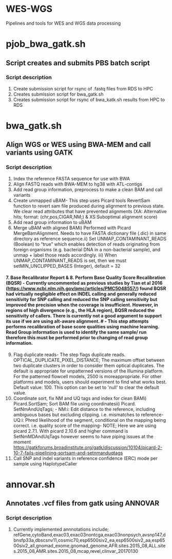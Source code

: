 # WES-WGS
Pipelines and tools for  WES and WGS data processing

# pjob_bwa_gatk.sh
## Script creates and submits PBS batch script
### Script description 
1. Create submission script for rsync of .fastq files from RDS to HPC
2. Creates submission script for bwa_gatk.sh
3. Creates submission script for rsync of bwa_katk.sh results from HPC to RDS

# bwa_gatk.sh
## Align WGS or WES using BWA-MEM and call variants using GATK
### Script description 
1. Index the reference FASTA sequence for use with BWA
2. Align FASTQ reads with BWA-MEM to hg38 with ATL-contigs
3. Add read group information, preprocess to make a clean BAM and call variants
4. Create unmapped uBAM- This step uses Picard tools RevertSam function to revert sam file produced during alignment to 
  previous state. We clear read attributes that have prevented  alignments (XA: Alternative hits; format: (chr,pos,CIGAR,NM;) & 
  XS:Suboptimal alignment score) 
5. Add read group information to uBAM
6. Merge uBAM with aligned BAMi) Performed with Picard MergeBamAlignment. Needs to have FASTA dictionary file (.dic) in same 
  directory as reference sequence.ii) Set UNMAP_CONTAMINANT_READS (Boolean) to “true” which enables detection of reads originating 
   from foreign organisms (e.g. bacterial DNA in a non-bacterial sample), and unmap + label those reads accordingly. iii) When 
   UNMAP_CONTAMINANT_READS is set, then we must setMIN_UNCLIPPED_BASES (Integer), default = 32

#### 7. Base Recalibrator Report & 8. Perform Base Quality Score Recalibration (BQSR) - Currently uncommented as previous studies by Tian et al 2016 (https://www.ncbi.nlm.nih.gov/pmc/articles/PMC5048557/) found  BQSR had virtually negligible effect on INDEL calling and generally reduced sensitivity for SNP calling and reduced the SNP calling sensitivity but improved the precision when the coverage is insufficient. However, in regions of high divergence (e.g., the HLA region), BQSR reduced the sensitivity of callers. There is currently not a good argument to support its use if we are using alt-aware alignment. # - This step attempts performs recalibration of base score qualities using machine learning. Read Group information is used to identify the same sample/ run therefore this must be performed prior to changing of read group information.

9. Flag duplicate reads- The step flags duplicate reads. OPTICAL_DUPLICATE_PIXEL_DISTANCE; The maximum offset between two duplicate 
clusters in order to consider them optical duplicates. The default is appropriate for unpatterned versions of the Illumina platform. 
For the patterned flowcell models, 2500 is moreappropriate. For other platforms and models, users should experiment to find what 
works best. Default value: 100. This option can be set to 'null' to clear the default value.
10. Coordinate sort, fix NM and UQ tags and index for clean BAMi) Picard.SortSam;  Sort BAM file using coordinatesii) Picard. 
SetNmAndUqTags; - NM:i: Edit distance to the reference, including ambiguous bases but excluding clipping. i.e. mismatches to 
reference- UQ:i: Phred likelihood of the segment, conditional on the mapping being correct. i.e. quality score of the mapping- NOTE; 
Here we are using picard 2.7.1. With picard 2.10.6 and higher command is SetNmMDAndUqTags however seems to have piping issues at the 
moment https://gatkforums.broadinstitute.org/gatk/discussion/10104/picard-2-10-7-fails-pipelining-sortsam-and-setnmanduqtags
11. Call SNP and indel variants in reference confidence (ERC) mode per sample using HaplotypeCaller

# annovar.sh
## Annotates .vcf files from gatk using ANNOVAR
### Script description 
1. Currently implemented annnotations include; refGene,cytoBand,exac03,exac03nontcga,exac03nonpsych,avsnp147,dbnsfp33a,dbscsnv11,cosmic70,esp6500siv2_ea,esp6500siv2_aa,esp6500siv2_all,gnomad_exome,gnomad_genome,AFR.sites.2015_08,ALL.sites.2015_08,AMR.sites.2015_08,mcap,revel,clinvar_20170130


